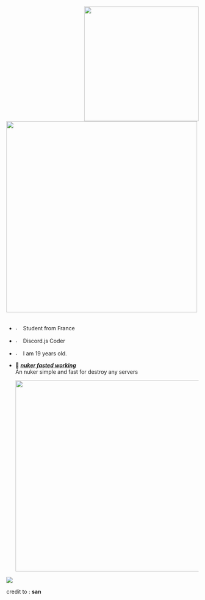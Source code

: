 #
<div>
<img src="https://i.imgur.com/fgSLbeG.png" width="300" align="right" />
</div>
<br/>
<img src="https://i.imgur.com/ePNxq4P.png" width="500" />
<br/>
<br/>

- <img src="https://imgur.com/p9PAysB.png" alt="." width="16" height="16"/> Student from France
- <img src="https://i.imgur.com/SuSbRGN.png" alt="." width="16" height="16"/> Discord.js Coder 
- <img src="https://i.imgur.com/a2KhTyR.gif" alt="."  width="16" height="16" /> I am 19 years old. 

- 📗 [***nuker fasted working***](https://github.com/Nyxx6969/Nyx-Nuke-Fasted) <br/>
  An nuker simple and fast for destroy any servers

  <img src="https://i.imgur.com/JgHTZVd.gif" width="500" /><br/>

<p>
  <img src="https://readme-typing-svg.herokuapp.com?color=CC42B3&center=true&size=22&lines=Just+a+bad+dev+🧢;Randomly+created+codes+🖥️;Nyx+is+not+a+person+🧠">
</p>

  credit to : **san**
